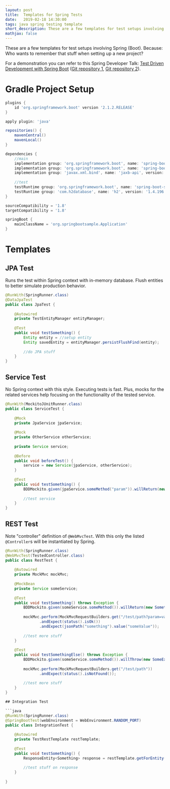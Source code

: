 ```yaml
---
layout: post
title:  Templates for Spring Tests
date:   2019-02-18 14:30:00
tags: java spring testing template
short_description: These are a few templates for test setups involving Spring (Boot). Because: Who wants to remember that stuff when setting up a new project? 
mathjax: false
---
```


These are a few templates for test setups involving Spring (Boot). Because: Who wants to remember that stuff when setting up a new project? 

For a demonstration you can refer to this Spring Developer Talk: [Test Driven Development with Spring Boot](https://www.youtube.com/watch?v=s9vt6UJiHg4) ([Git repository 1](https://github.com/mbhave/tdd-with-spring-boot), [Git repository 2](https://github.com/sannidhi/tdd-boot-demo﻿)).

# Gradle Project Setup

```groovy
plugins {
    id 'org.springframework.boot' version '2.1.2.RELEASE'
}

apply plugin: 'java'

repositories() {
    mavenCentral()
    mavenLocal()
}

dependencies {
    //main
    implementation group: 'org.springframework.boot', name: 'spring-boot-starter-web', version: '2.1.2.RELEASE'
    implementation group: 'org.springframework.boot', name: 'spring-boot-starter-data-jpa', version: '2.1.2.RELEASE'
    implementation group: 'javax.xml.bind', name: 'jaxb-api', version: '2.3.1'
    
    //test
    testRuntime group: 'org.springframework.boot', name: 'spring-boot-starter-test', version: '2.1.2.RELEASE'
    testRuntime group: 'com.h2database', name: 'h2', version: '1.4.196'
}

sourceCompatibility = '1.8'
targetCompatibility = '1.8'

springBoot {
    mainClassName = 'org.springbootsample.Application'
}

```

# Templates

## JPA Test

Runs the test within Spring context with in-memory database. Flush entities to better simulate production behavior.

```java
@RunWith(SpringRunner.class)
@DataJpaTest
public class JpaTest {
    
    @Autowired
    private TestEntityManager entityManager;
    
    @Test
    public void testSomething() {
        Entity entity = //setup entity
        Entity savedEntity = entityManager.persistFlushFind(entity);
        
        //do JPA stuff
    }
}
```

## Service Test

No Spring context with this style. Executing tests is fast. Plus, mocks for the related services help focusing on the functionality of the tested service.

```java
@RunWith(MockitoJUnitRunner.class)
public class ServiceTest {
    
    @Mock
    private JpaService jpaService;
    
    @Mock
    private OtherService otherService;
    
    private Service service;
    
    @Before
    public void beforeTest() {
        service = new Service(jpaService, otherService);
    }
    
    @Test
    public void testSomething() {
        BDDMockito.given(jpaService.someMethod("param")).willReturn(new Entity("someValue"));
        
        //test service
    }
}
```

## REST Test

Note "controller" definition of `@WebMvcTest`. With this only the listed `@Controller`s will be instantiated by Spring.

```java
@RunWith(SpringRunner.class)
@WebMvcTest(TestedController.class)
public class RestTest {
    
    @Autowired
    private MockMvc mockMvc;
    
    @MockBean
    private Service someService;
    
    @Test
    public void testSomething() throws Exception {
        BDDMockito.given(someService.someMethod()).willReturn(new Something());
        
        mockMvc.perform(MockMvcRequestBuilders.get("/test/path?param=value"))
               .andExpect(status().isOk())
               .andExpect(jsonPath("something").value("someValue"));
        
        //test more stuff
    }
    
    @Test
    public void testSomethingElse() throws Exception {
        BDDMockito.given(someService.someMethod()).willThrow(new SomeException());
        
        mockMvc.perform(MockMvcRequestBuilders.get("/test/path"))
               .andExpect(status().isNotFound());
        
        //test more stuff
    }
}

## Integration Test

```java
@RunWith(SpringRunner.class)
@SpringBootTest(webEnvironment = WebEnvironment.RANDOM_PORT)
public class IntegrationTest {
    
    @Autowired
    private TestRestTemplate restTemplate;
    
    @Test
    public void testSomething() {
        ResponseEntity<Something> response = restTemplate.getForEntity("/rest/path", Something.class);
        
        //test stuff on response
    }
    
}
```